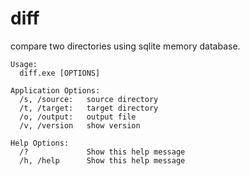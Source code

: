 # diff
compare two directories using sqlite memory database.

```
Usage:
  diff.exe [OPTIONS]

Application Options:
  /s, /source:   source directory
  /t, /target:   target directory
  /o, /output:   output file
  /v, /version   show version

Help Options:
  /?             Show this help message
  /h, /help      Show this help message
```

